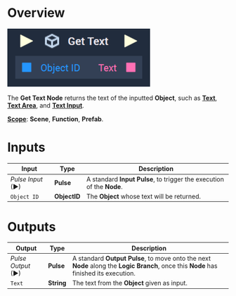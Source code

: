 # Overview

![The Get Text Node.](../../../.gitbook/assets/gettextnode.png)

The **Get Text Node** returns the text of the inputted **Object**, such as [**Text**](../../../objects-and-types/scene2d-objects/gui/text.md), [**Text Area**](../../../objects-and-types/scene2d-objects/gui/textarea.md), and [**Text Input**](../../../objects-and-types/scene2d-objects/gui/textinput.md).

[**Scope**](../../overview.md#scopes): **Scene**, **Function**, **Prefab**.

# Inputs

|Input|Type|Description|
|---|---|---|
|*Pulse Input* (►)|**Pulse**|A standard **Input Pulse**, to trigger the execution of the **Node**.|
|`Object ID`|**ObjectID**|The **Object** whose text will be returned.|

# Outputs

|Output|Type|Description|
|---|---|---|
|*Pulse Output* (►)|**Pulse**|A standard **Output Pulse**, to move onto the next **Node** along the **Logic Branch**, once this **Node** has finished its execution.|
|`Text`|**String**|The text from the **Object** given as input.|




